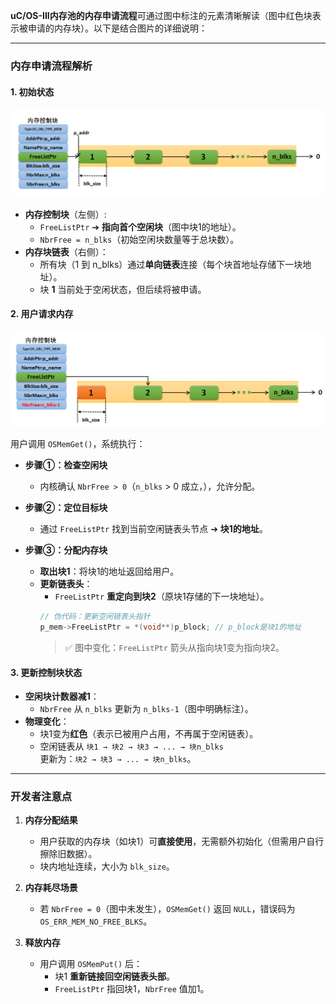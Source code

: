**uC/OS-III内存池的内存申请流程**可通过图中标注的元素清晰解读（图中红色块表示被申请的内存块）。以下是结合图片的详细说明：

---

### **内存申请流程解析**
#### **1. 初始状态**

![](创建内存池.png)

- **内存控制块**（左侧）:
  - `FreeListPtr` ➔ **指向首个空闲块**（图中块1的地址）。
  - `NbrFree = n_blks`（初始空闲块数量等于总块数）。
- **内存块链表**（右侧）：
  - 所有块（1 到 n_blks）通过**单向链表**连接（每个块首地址存储下一块地址）。
  - 块 **1** 当前处于空闲状态，但后续将被申请。

#### **2. 用户请求内存**

![](申请内存.png)

用户调用 `OSMemGet()`，系统执行：
- **步骤①：检查空闲块**  
  - 内核确认 `NbrFree > 0`（`n_blks` > 0 成立，），允许分配。

- **步骤②：定位目标块**  
  - 通过 `FreeListPtr` 找到当前空闲链表头节点 ➔ **块1的地址**。

- **步骤③：分配内存块**  
  - **取出块1**：将块1的地址返回给用户。
  - **更新链表头**：
    - `FreeListPtr` **重定向到块2**（原块1存储的下一块地址）。
    ```c
    // 伪代码：更新空闲链表头指针
    p_mem->FreeListPtr = *(void**)p_block; // p_block是块1的地址
    ```
    > ✅ 图中变化：`FreeListPtr` 箭头从指向块1变为指向块2。

#### **3. 更新控制块状态**

- **空闲块计数器减1**：  
  - `NbrFree` 从 `n_blks` 更新为 `n_blks-1`（图中明确标注）。
- **物理变化**：
  - 块1变为**红色**（表示已被用户占用，不再属于空闲链表）。
  - 空闲链表从 `块1 → 块2 → 块3 → ... → 块n_blks`  
    更新为：`块2 → 块3 → ... → 块n_blks`。

---

### **开发者注意点**
1. **内存分配结果**  
   - 用户获取的内存块（如块1）可**直接使用**，无需额外初始化（但需用户自行擦除旧数据）。
   - 块内地址连续，大小为 `blk_size`。

2. **内存耗尽场景**  
   - 若 `NbrFree = 0`（图中未发生），`OSMemGet()` 返回 `NULL`，错误码为 `OS_ERR_MEM_NO_FREE_BLKS`。

3. **释放内存**  
   - 用户调用 `OSMemPut()` 后：
     - 块1 **重新链接回空闲链表头部**。
     - `FreeListPtr` 指回块1，`NbrFree` 值加1。
